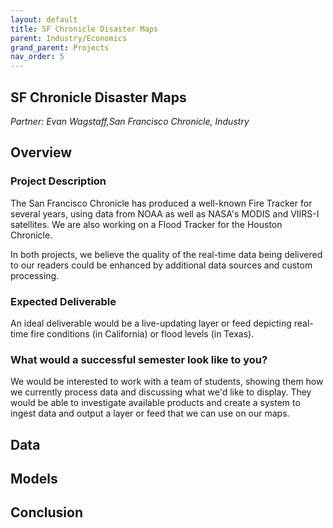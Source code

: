 ```yaml
---
layout: default
title: SF Chronicle Disaster Maps
parent: Industry/Economics
grand_parent: Projects 
nav_order: 5
---
```



## SF Chronicle Disaster Maps
*Partner: Evan Wagstaff,San Francisco Chronicle, Industry*

## Overview
### Project Description
The San Francisco Chronicle has produced a well-known Fire Tracker for several years, using data from NOAA as well as NASA's MODIS and VIIRS-I satellites. We are also working on a Flood Tracker for the Houston Chronicle. 

In both projects, we believe the quality of the real-time data being delivered to our readers could be enhanced by additional data sources and custom processing.
### Expected Deliverable
An ideal deliverable would be a live-updating layer or feed depicting real-time fire conditions (in California) or flood levels (in Texas).
### What would a successful semester look like to you?
We would be interested to work with a team of students, showing them how we currently process data and discussing what we'd like to display. They would be able to investigate available products and create a system to ingest data and output a layer or feed that we can use on our maps. 


## Data

## Models

## Conclusion


```python

```
